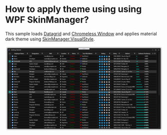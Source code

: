 # How to apply theme using using WPF SkinManager?

This sample loads [Datagrid](https://help.syncfusion.com/wpf/datagrid/getting-started) and [Chromeless Window](https://help.syncfusion.com/wpf/chromeless-window/getting-started) and applies material dark theme using [SkinManager.VisualStyle](https://help.syncfusion.com/wpf/themes/skin-manager#set-visual-style). 

![Datagrid with skinmanager theme](Images/Output.png)
